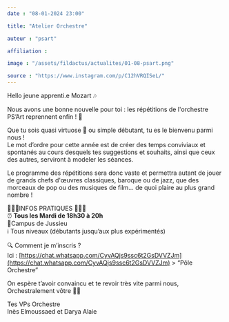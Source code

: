 ```yaml
---
date : "08-01-2024 23:00"

title: "Atelier Orchestre"

auteur : "psart"

affiliation : 

image : "/assets/fildactus/actualites/01-08-psart.png"

source : "https://www.instagram.com/p/C12hVRQISeL/"
---
```


Hello jeune apprenti.e Mozart 🎶

Nous avons une bonne nouvelle pour toi : les répétitions de l'orchestre PS’Art reprennent enfin ! 🥳

Que tu sois quasi virtuose 🎵 ou simple débutant, tu es le bienvenu parmi nous !  
Le mot d’ordre pour cette année est de créer des temps conviviaux et spontanés au cours desquels tes suggestions et souhaits, ainsi que ceux des autres, serviront à modeler les séances.

Le programme des répétitions sera donc vaste et permettra autant de jouer de grands chefs d'œuvres classiques, baroque ou de jazz, que des morceaux de pop ou des musiques de film… de quoi plaire au plus grand nombre !

🎻🔸🎷INFOS PRATIQUES 🎷🔸🎻  
⏰ __Tous les Mardi de 18h30 à 20h__  
📍Campus de Jussieu  
ℹ️ Tous niveaux (débutants jusqu’aux plus expérimentés)

🔍 Comment je m’inscris ?  
Ici : [https://chat.whatsapp.com/CyvAQjs9ssc6t2GsDVVZJm](https://chat.whatsapp.com/CyvAQjs9ssc6t2GsDVVZJm) > “Pôle Orchestre”

On espère t’avoir convaincu et te revoir très vite parmi nous,  
Orchestralement vôtre 🦜🎻

Tes VPs Orchestre  
Inès Elmoussaed et Darya Alaie
